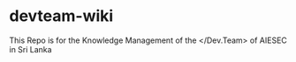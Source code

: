 # devteam-wiki
This Repo is for the Knowledge Management of the &lt;/Dev.Team> of AIESEC in Sri Lanka
